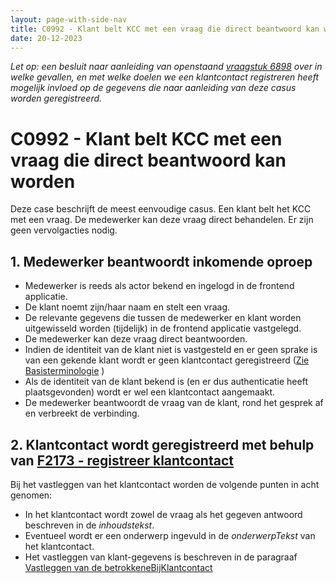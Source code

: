 ```yaml
---
layout: page-with-side-nav
title: C0992 - Klant belt KCC met een vraag die direct beantwoord kan worden.
date: 20-12-2023
---
```


_Let op: een besluit naar aanleiding van openstaand [vraagstuk 6898](./6898.md) over in welke gevallen, en met welke doelen we een klantcontact registreren heeft mogelijk invloed op de gegevens die naar aanleiding van deze casus worden geregistreerd._

# C0992 - Klant belt KCC met een vraag die direct beantwoord kan worden

Deze case beschrijft de meest eenvoudige casus. Een klant belt het KCC met een vraag. De medewerker kan deze vraag direct behandelen. Er zijn geen vervolgacties nodig.

## 1. Medewerker beantwoordt inkomende oproep

- Medewerker is reeds als actor bekend en ingelogd in de frontend applicatie.
- De klant noemt zijn/haar naam en stelt een vraag.
- De relevante gegevens die tussen de medewerker en klant worden uitgewisseld worden (tijdelijk) in de frontend applicatie vastgelegd.
- De medewerker kan deze vraag direct beantwoorden.
- Indien de identiteit van de klant niet is vastgesteld en er geen sprake is van een gekende klant wordt er geen klantcontact geregistreerd ([Zie Basisterminologie](../../basisterminologie.md#anoniem-telefoongesprek-leidt-niet-tot-vervolgacties) )
- Als de identiteit van de klant bekend is (en er dus authenticatie heeft plaatsgevonden) wordt er wel een klantcontact aangemaakt. 
- De medewerker beantwoordt de vraag van de klant, rond het gesprek af en verbreekt de verbinding.

## 2. Klantcontact wordt geregistreerd met behulp van [F2173 - registreer klantcontact](./2173)

Bij het vastleggen van het klantcontact worden de volgende punten in acht genomen:

- In het klantcontact wordt zowel de vraag als het gegeven antwoord beschreven in de *inhoudstekst*.
- Eventueel wordt er een onderwerp ingevuld in de *onderwerpTekst* van het klantcontact.
- Het vastleggen van klant-gegevens is beschreven in de paragraaf  [Vastleggen van de betrokkeneBijKlantcontact](./2173.md#vastleggen-betrokkenebijklantcontact)

